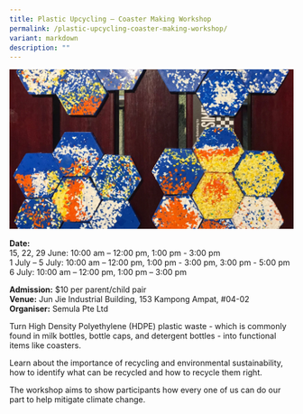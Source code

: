 ```yaml
---
title: Plastic Upcycling – Coaster Making Workshop
permalink: /plastic-upcycling-coaster-making-workshop/
variant: markdown
description: ""
---
```

![Photo of coasters made at the workshop](/images/Semula_Plastic_Upcycling_Coaster_Making_Workshop.jpg)

**Date:**<br>
15, 22, 29 June: 10:00 am – 12:00 pm, 1:00 pm - 3:00 pm<br>
1 July – 5 July: 10:00 am – 12:00 pm, 1:00 pm - 3:00 pm,  3:00 pm - 5:00 pm<br>
6 July: 10:00 am – 12:00 pm,  1:00 pm – 3:00 pm<br>

**Admission:** $10 per parent/child pair <br>
**Venue:** Jun Jie Industrial Building, 153 Kampong Ampat, #04-02  <br>
**Organiser:** Semula Pte Ltd

Turn High Density Polyethylene (HDPE) plastic waste - which is commonly found in milk bottles, bottle caps, and detergent bottles - into functional items like coasters. 

Learn about the importance of recycling and environmental sustainability, how to identify what can be recycled and how to recycle them right. 

The workshop aims to show participants how every one of us can do our part to help mitigate climate change. 

<a class="btn-link" target="_blank" href="https://forms.gle/4LupS2x65GCtpYuM6">
	<img src="/images/gogreensg_website-32.png">
</a>

<style>
	.btn-link {
		display: none;
	}
	a.btn-link[target="_blank"]:after {
	display: none;
}
	.btn-link > img {
		width: 100%;
	}
	
</style>